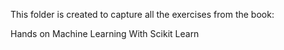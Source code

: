 This folder is created to capture all the exercises from the book:

Hands on Machine Learning With Scikit Learn 
